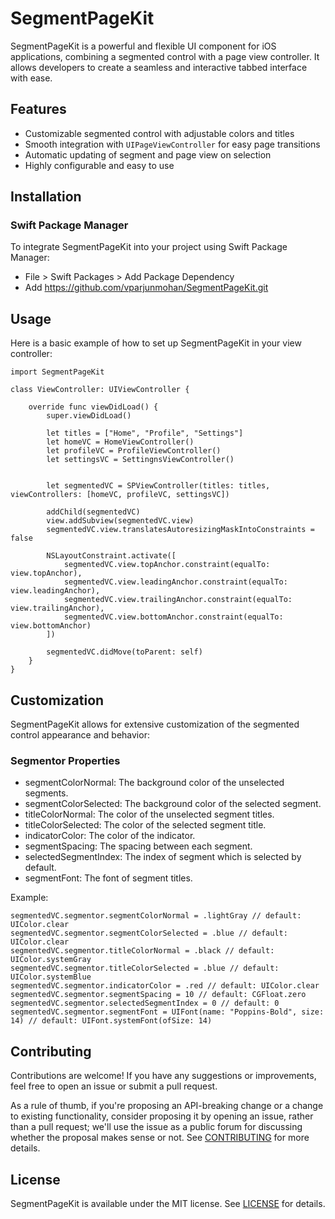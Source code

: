# SegmentPageKit
SegmentPageKit is a powerful and flexible UI component for iOS applications, combining a segmented control with a page view controller. It allows developers to create a seamless and interactive tabbed interface with ease.

## Features
- Customizable segmented control with adjustable colors and titles
- Smooth integration with `UIPageViewController` for easy page transitions
- Automatic updating of segment and page view on selection
- Highly configurable and easy to use

## Installation

### Swift Package Manager

To integrate SegmentPageKit into your project using Swift Package Manager:

- File > Swift Packages > Add Package Dependency
- Add https://github.com/vparjunmohan/SegmentPageKit.git

## Usage

Here is a basic example of how to set up SegmentPageKit in your view controller:

```
import SegmentPageKit

class ViewController: UIViewController {

    override func viewDidLoad() {
        super.viewDidLoad()

        let titles = ["Home", "Profile", "Settings"]
        let homeVC = HomeViewController()
        let profileVC = ProfileViewController()
        let settingsVC = SettingnsViewController()
        

        let segmentedVC = SPViewController(titles: titles, viewControllers: [homeVC, profileVC, settingsVC])

        addChild(segmentedVC)
        view.addSubview(segmentedVC.view)
        segmentedVC.view.translatesAutoresizingMaskIntoConstraints = false
        
        NSLayoutConstraint.activate([
            segmentedVC.view.topAnchor.constraint(equalTo: view.topAnchor),
            segmentedVC.view.leadingAnchor.constraint(equalTo: view.leadingAnchor),
            segmentedVC.view.trailingAnchor.constraint(equalTo: view.trailingAnchor),
            segmentedVC.view.bottomAnchor.constraint(equalTo: view.bottomAnchor)
        ])

        segmentedVC.didMove(toParent: self)
    }
}
```

## Customization

SegmentPageKit allows for extensive customization of the segmented control appearance and behavior:

### Segmentor Properties

- segmentColorNormal: The background color of the unselected segments.
- segmentColorSelected: The background color of the selected segment.
- titleColorNormal: The color of the unselected segment titles.
- titleColorSelected: The color of the selected segment title.
- indicatorColor: The color of the indicator.
- segmentSpacing: The spacing between each segment.
- selectedSegmentIndex: The index of segment which is selected by default.
- segmentFont: The font of segment titles.

Example:

```
segmentedVC.segmentor.segmentColorNormal = .lightGray // default: UIColor.clear
segmentedVC.segmentor.segmentColorSelected = .blue // default: UIColor.clear
segmentedVC.segmentor.titleColorNormal = .black // default: UIColor.systemGray
segmentedVC.segmentor.titleColorSelected = .blue // default: UIColor.systemBlue
segmentedVC.segmentor.indicatorColor = .red // default: UIColor.clear
segmentedVC.segmentor.segmentSpacing = 10 // default: CGFloat.zero
segmentedVC.segmentor.selectedSegmentIndex = 0 // default: 0
segmentedVC.segmentor.segmentFont = UIFont(name: "Poppins-Bold", size: 14) // default: UIFont.systemFont(ofSize: 14)
```

## Contributing

Contributions are welcome! If you have any suggestions or improvements, feel free to open an issue or submit a pull request.

As a rule of thumb, if you're proposing an API-breaking change or a change to existing functionality, consider proposing it by opening an issue, rather than a pull request; we'll use the issue as a public forum for discussing whether the proposal makes sense or not. See [CONTRIBUTING](https://github.com/vparjunmohan/SegmentPageKit/blob/70ff87b9d0a5f314108838f06df6f089b0a5ce26/CONTRIBUTING.md) for more details.


## License

SegmentPageKit is available under the MIT license. See [LICENSE](https://github.com/vparjunmohan/SegmentPageKit/blob/d024dbcf79976d87295b4c9004816dd2adea6ccb/LICENSE) for details.
